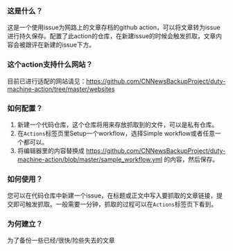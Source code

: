 ### 这是什么？

这是一个使用issue为网路上的文章存档的github action，可以将文章转为issue进行持久保存。配置了此action的仓库，在新建issue的时候会触发抓取，文章内容会被跟评在新建的issue下方。


### 这个action支持什么网站？

目前已进行适配的网站请见：https://github.com/CNNewsBackupProject/duty-machine-action/tree/master/websites

### 如何配置？

1. 新建一个代码仓库，这个仓库将用来存放抓取到的文件，可以是私有仓库。
2. 在`Actions`标签页里Setup一个workflow，选择Simple workflow或者任意一个都可以。
3. 将编辑器里的内容替换成 https://github.com/CNNewsBackupProject/duty-machine-action/blob/master/sample_workflow.yml 的内容，然后保存。

### 如何使用？

您可以在代码仓库中新建一个issue，在标题或正文中写入要抓取的文章链接，提交即可触发抓取。一般需要一分钟，抓取的过程可以在`Actions`标签页下看到。

### 为何建立？
为了备份一些已经/很快/险些失去的文章
